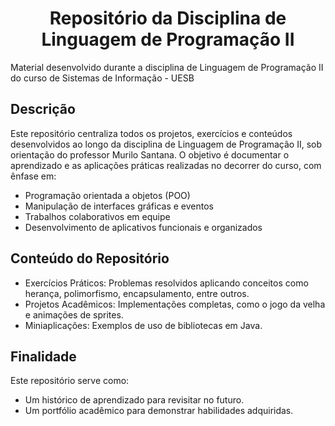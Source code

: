 <h1 align="center"> Repositório da Disciplina de Linguagem de Programação II </h1>

<p>
	Material desenvolvido durante a disciplina de Linguagem de Programação II do curso de Sistemas de Informação - UESB
</p>

<h2> Descrição </h2>

<p>
	Este repositório centraliza todos os projetos, exercícios e conteúdos desenvolvidos ao longo da disciplina de Linguagem de Programação II, sob orientação do professor Murilo Santana. O objetivo é documentar o aprendizado e as aplicações práticas realizadas no decorrer do curso, com ênfase em:
</p>

- Programação orientada a objetos (POO)
- Manipulação de interfaces gráficas e eventos
- Trabalhos colaborativos em equipe
- Desenvolvimento de aplicativos funcionais e organizados

<h2> Conteúdo do Repositório </h2>

- Exercícios Práticos: Problemas resolvidos aplicando conceitos como herança, polimorfismo, encapsulamento, entre outros.
- Projetos Acadêmicos: Implementações completas, como o jogo da velha e animações de sprites.
- Miniaplicações: Exemplos de uso de bibliotecas em Java.

<h2> Finalidade </h2>

<p>
	Este repositório serve como:
</p>

- Um histórico de aprendizado para revisitar no futuro.
- Um portfólio acadêmico para demonstrar habilidades adquiridas.
